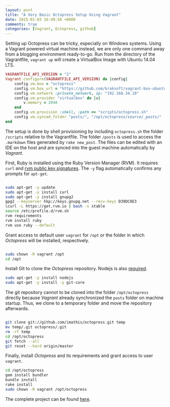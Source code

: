 ```yaml
---
layout: post
title: "A Very Basic Octopress Setup Using Vagrant"
date: 2015-01-03 16:49:58 +0000
comments: true
categories: [Vagrant, Octopress, github]
---
```



Setting up Octopress can be tricky, especially on Windows systems. Using a Vagrant powered virtual machine instead, we are only one command away from a blogging environment ready-to-go. Run from the directory of the Vagrantfile, `vagrant up` will create a VirtualBox Image with Ubuntu 14.04 LTS.


``` ruby Vagrantfile for Octopress Setup https://github.com/johker/octopress_vagrant/blob/master/Vagrantfile github
VAGRANTFILE_API_VERSION = "2"
Vagrant.configure(VAGRANTFILE_API_VERSION) do |config|
	config.vm.box = "octopress" 
  	config.vm.box_url = "https://github.com/kraksoft/vagrant-box-ubuntu/releases/download/14.04/ubuntu-14.04-amd64.box"
  	config.vm.network :private_network, ip: "192.168.34.10"  	
	config.vm.provider "virtualbox" do |v|
	    v.memory = 2048
	end  
	config.vm.provision :shell, :path => "scripts/octopress.sh"  	
  	config.vm.synced_folder "posts/", "/opt/octopress/source/_posts/"    
end
```

The setup is done by shell provisioning by including  `octopress.sh` the folder `/scripts` relative to the Vagrantfile. The folder `/posts` is used to access the `.markdown` files generated by `rake new_post`. The files can be edited with an IDE on the host and are synced into the guest machine automatically by _Vagrant_.  
 
<!-- more -->
First, Ruby is installed using the Ruby Version Manager (RVM). It requires `curl` and [rvm public key signatures](https://www.digitalocean.com/community/questions/curl-l-get-rvm-io-bash-s-stable-fails-on-cent-os-on-hostgator). The `-y` flag automatically confirms any prompts for `apt-get`.


``` sh octopress.sh: Ruby Installation https://github.com/johker/octopress_vagrant/blob/master/scripts/octopress.sh github

sudo apt-get -y update
sudo apt-get -y install curl
sudo apt-get -y install gnupg2
gpg2 --keyserver hkp://keys.gnupg.net --recv-keys D39DC0E3
\curl -L https://get.rvm.io | bash -s stable
source /etc/profile.d/rvm.sh
rvm requirements
rvm install ruby
rvm use ruby --default

```

Grant access to default user `vagrant` for `/opt` or the folder in which _Octopress_ will be installed, respectively.

``` sh octopress.sh: Access grants https://github.com/johker/octopress_vagrant/blob/master/scripts/octopress.sh github

sudo chown -R vagrant /opt
cd /opt 

```

Install Git to clone the _Octopress_ repository. Nodejs is also [required](http://sharadchhetri.com/2014/06/29/octopress-find-javascript-runtime/).

``` sh octopress.sh: Git and Nodejs https://github.com/johker/octopress_vagrant/blob/master/scripts/octopress.sh github
sudo apt-get -y install nodejs
sudo apt-get -y install -y git-core
```


The git repository cannot to be cloned into the folder `/opt/octopress` directly because _Vagrant_ already synchronized the `posts` folder on machine startup. Thus, we clone to a temporary folder and move the repository afterwards.
 

``` sh octopress.sh: Clone Repository https://github.com/johker/octopress_vagrant/blob/master/scripts/octopress.sh github

git clone git://github.com/imathis/octopress.git temp
mv temp/.git octopress/.git
rm -rf temp
cd /opt/octopress 
git fetch --all
git reset --hard origin/master
```
Finally, install _Octopress_ and its requirements and grant access to user `vagrant`.

``` sh octopress.sh: Install Octopress https://github.com/johker/octopress_vagrant/blob/master/scripts/octopress.sh github
cd /opt/octopress 
gem install bundler
bundle install
rake install
sudo chown -R vagrant /opt/octopress
```
The complete project can be found [here](https://github.com/johker/octopress_vagrant).
